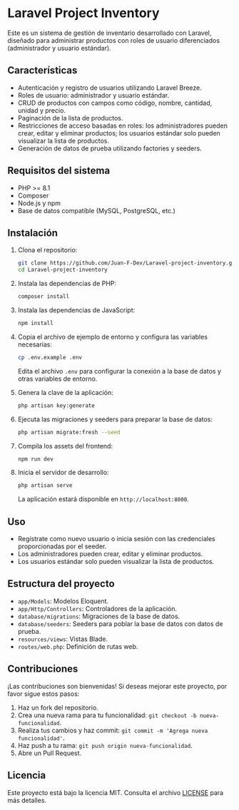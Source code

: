 
# Laravel Project Inventory

Este es un sistema de gestión de inventario desarrollado con Laravel, diseñado para administrar productos con roles de usuario diferenciados (administrador y usuario estándar).

## Características

- Autenticación y registro de usuarios utilizando Laravel Breeze.
- Roles de usuario: administrador y usuario estándar.
- CRUD de productos con campos como código, nombre, cantidad, unidad y precio.
- Paginación de la lista de productos.
- Restricciones de acceso basadas en roles: los administradores pueden crear, editar y eliminar productos; los usuarios estándar solo pueden visualizar la lista de productos.
- Generación de datos de prueba utilizando factories y seeders.


## Requisitos del sistema

- PHP >= 8.1
- Composer
- Node.js y npm
- Base de datos compatible (MySQL, PostgreSQL, etc.)

## Instalación

1. Clona el repositorio:
   ```bash
   git clone https://github.com/Juan-F-Dev/Laravel-project-inventory.git
   cd Laravel-project-inventory
   ```

2. Instala las dependencias de PHP:
   ```bash
   composer install
   ```

3. Instala las dependencias de JavaScript:
   ```bash
   npm install
   ```

4. Copia el archivo de ejemplo de entorno y configura las variables necesarias:
   ```bash
   cp .env.example .env
   ```
   Edita el archivo `.env` para configurar la conexión a la base de datos y otras variables de entorno.

5. Genera la clave de la aplicación:
   ```bash
   php artisan key:generate
   ```

6. Ejecuta las migraciones y seeders para preparar la base de datos:
   ```bash
   php artisan migrate:fresh --seed
   ```

7. Compila los assets del frontend:
   ```bash
   npm run dev
   ```

8. Inicia el servidor de desarrollo:
   ```bash
   php artisan serve
   ```

   La aplicación estará disponible en `http://localhost:8000`.

## Uso

- Regístrate como nuevo usuario o inicia sesión con las credenciales proporcionadas por el seeder.
- Los administradores pueden crear, editar y eliminar productos.
- Los usuarios estándar solo pueden visualizar la lista de productos.

## Estructura del proyecto

- `app/Models`: Modelos Eloquent.
- `app/Http/Controllers`: Controladores de la aplicación.
- `database/migrations`: Migraciones de la base de datos.
- `database/seeders`: Seeders para poblar la base de datos con datos de prueba.
- `resources/views`: Vistas Blade.
- `routes/web.php`: Definición de rutas web.

## Contribuciones

¡Las contribuciones son bienvenidas! Si deseas mejorar este proyecto, por favor sigue estos pasos:

1. Haz un fork del repositorio.
2. Crea una nueva rama para tu funcionalidad: `git checkout -b nueva-funcionalidad`.
3. Realiza tus cambios y haz commit: `git commit -m 'Agrega nueva funcionalidad'`.
4. Haz push a tu rama: `git push origin nueva-funcionalidad`.
5. Abre un Pull Request.

## Licencia

Este proyecto está bajo la licencia MIT. Consulta el archivo [LICENSE](LICENSE) para más detalles.
